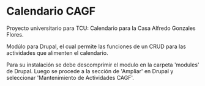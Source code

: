 # Calendario CAGF
Proyecto universitario para TCU: Calendario para la Casa Alfredo Gonzales Flores.

Modúlo para Drupal, el cual permite las funciones de un CRUD para las actividades que alimenten el calendario.

Para su instalación se debe descomprimir el modulo en la carpeta 'modules' de Drupal.
Luego se procede a la sección de 'Ampliar' en Drupal y seleccionar 'Mantenimiento de Actividades CAGF'.